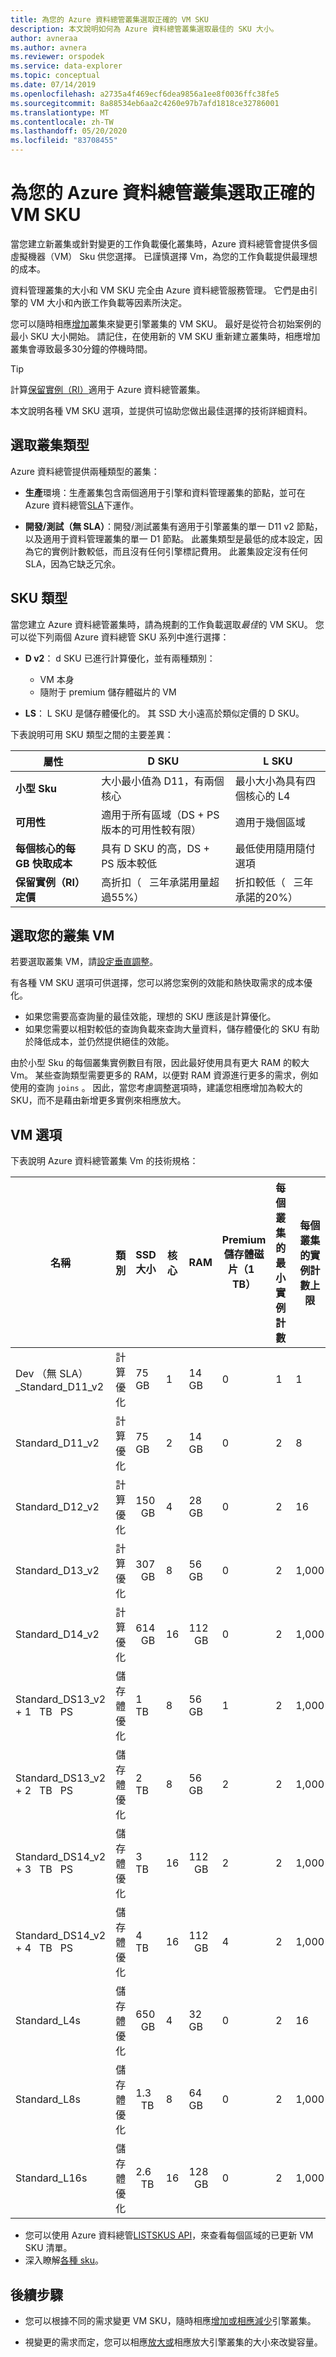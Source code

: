 ```yaml
---
title: 為您的 Azure 資料總管叢集選取正確的 VM SKU
description: 本文說明如何為 Azure 資料總管叢集選取最佳的 SKU 大小。
author: avneraa
ms.author: avnera
ms.reviewer: orspodek
ms.service: data-explorer
ms.topic: conceptual
ms.date: 07/14/2019
ms.openlocfilehash: a2735a4f469ecf6dea9856a1ee8f0036ffc38fe5
ms.sourcegitcommit: 8a88534eb6aa2c4260e97b7afd1818ce32786001
ms.translationtype: MT
ms.contentlocale: zh-TW
ms.lasthandoff: 05/20/2020
ms.locfileid: "83708455"
---
```

# <a name="select-the-correct-vm-sku-for-your-azure-data-explorer-cluster"></a>為您的 Azure 資料總管叢集選取正確的 VM SKU 

當您建立新叢集或針對變更的工作負載優化叢集時，Azure 資料總管會提供多個虛擬機器（VM） Sku 供您選擇。 已謹慎選擇 Vm，為您的工作負載提供最理想的成本。 

資料管理叢集的大小和 VM SKU 完全由 Azure 資料總管服務管理。 它們是由引擎的 VM 大小和內嵌工作負載等因素所決定。 

您可以隨時相應[增加](manage-cluster-vertical-scaling.md)叢集來變更引擎叢集的 VM SKU。 最好是從符合初始案例的最小 SKU 大小開始。 請記住，在使用新的 VM SKU 重新建立叢集時，相應增加叢集會導致最多30分鐘的停機時間。

> [!TIP]
> 計算[保留實例（RI）](https://docs.microsoft.com/azure/virtual-machines/windows/prepay-reserved-vm-instances)適用于 Azure 資料總管叢集。  

本文說明各種 VM SKU 選項，並提供可協助您做出最佳選擇的技術詳細資料。

## <a name="select-a-cluster-type"></a>選取叢集類型

Azure 資料總管提供兩種類型的叢集：

* **生產**環境：生產叢集包含兩個適用于引擎和資料管理叢集的節點，並可在 Azure 資料總管[SLA](https://azure.microsoft.com/support/legal/sla/data-explorer/v1_0/)下運作。

* **開發/測試（無 SLA）**：開發/測試叢集有適用于引擎叢集的單一 D11 v2 節點，以及適用于資料管理叢集的單一 D1 節點。 此叢集類型是最低的成本設定，因為它的實例計數較低，而且沒有任何引擎標記費用。 此叢集設定沒有任何 SLA，因為它缺乏冗余。

## <a name="sku-types"></a>SKU 類型

當您建立 Azure 資料總管叢集時，請為規劃的工作負載選取*最佳*的 VM SKU。 您可以從下列兩個 Azure 資料總管 SKU 系列中進行選擇：

* **D v2**： d SKU 已進行計算優化，並有兩種類別：
    * VM 本身
    * 隨附于 premium 儲存體磁片的 VM

* **LS**： L SKU 是儲存體優化的。 其 SSD 大小遠高於類似定價的 D SKU。

下表說明可用 SKU 類型之間的主要差異：
 
| 屬性 | D SKU | L SKU |
|---|---|---
|**小型 Sku**|大小最小值為 D11，有兩個核心|最小大小為具有四個核心的 L4 |
|**可用性**|適用于所有區域（DS + PS 版本的可用性較有限）|適用于幾個區域 |
|**每個核心的每 GB 快取成本 &nbsp;**|具有 D SKU 的高，DS + PS 版本較低|最低使用隨用隨付選項 |
|**保留實例（RI）定價**|高折扣（ &nbsp; 三年承諾用量超過55%）|折扣較低（ &nbsp; 三年承諾的20%） |  

## <a name="select-your-cluster-vm"></a>選取您的叢集 VM 

若要選取叢集 VM，請[設定垂直調整](manage-cluster-vertical-scaling.md#configure-vertical-scaling)。 

有各種 VM SKU 選項可供選擇，您可以將您案例的效能和熱快取需求的成本優化。 
* 如果您需要高查詢量的最佳效能，理想的 SKU 應該是計算優化。 
* 如果您需要以相對較低的查詢負載來查詢大量資料，儲存體優化的 SKU 有助於降低成本，並仍然提供絕佳的效能。

由於小型 Sku 的每個叢集實例數目有限，因此最好使用具有更大 RAM 的較大 Vm。 某些查詢類型需要更多的 RAM，以便對 RAM 資源進行更多的需求，例如使用的查詢 `joins` 。 因此，當您考慮調整選項時，建議您相應增加為較大的 SKU，而不是藉由新增更多實例來相應放大。

## <a name="vm-options"></a>VM 選項

下表說明 Azure 資料總管叢集 Vm 的技術規格：

|**名稱**| **類別** | **SSD 大小** | **核心** | **RAM** | **Premium 儲存體磁片（1 &nbsp; TB）**| **每個叢集的最小實例計數** | **每個叢集的實例計數上限**
|---|---|---|---|---|---|---|---
|Dev （無 SLA） _Standard_D11_v2| 計算優化 | 75 &nbsp; GB    | 1 | 14 &nbsp; GB | 0 | 1 | 1
|Standard_D11_v2| 計算優化 | 75 &nbsp; GB    | 2 | 14 &nbsp; GB | 0 | 2 | 8 
|Standard_D12_v2| 計算優化 | 150 &nbsp; GB   | 4 | 28 &nbsp; GB | 0 | 2 | 16
|Standard_D13_v2| 計算優化 | 307 &nbsp; GB   | 8 | 56 &nbsp; GB | 0 | 2 | 1,000
|Standard_D14_v2| 計算優化 | 614 &nbsp; GB   | 16| 112 &nbsp; GB | 0 | 2 | 1,000
|Standard_DS13_v2 + 1 &nbsp; TB &nbsp; PS| 儲存體優化 | 1 &nbsp; TB | 8 | 56 &nbsp; GB | 1 | 2 | 1,000
|Standard_DS13_v2 + 2 &nbsp; TB &nbsp; PS| 儲存體優化 | 2 &nbsp; TB | 8 | 56 &nbsp; GB | 2 | 2 | 1,000
|Standard_DS14_v2 + 3 &nbsp; TB &nbsp; PS| 儲存體優化 | 3 &nbsp; TB | 16 | 112 &nbsp; GB | 2 | 2 | 1,000
|Standard_DS14_v2 + 4 &nbsp; TB &nbsp; PS| 儲存體優化 | 4 &nbsp; TB | 16 | 112 &nbsp; GB | 4 | 2 | 1,000
|Standard_L4s| 儲存體優化 | 650 &nbsp; GB | 4 | 32 &nbsp; GB | 0 | 2 | 16
|Standard_L8s| 儲存體優化 | 1.3 &nbsp; TB | 8 | 64 &nbsp; GB | 0 | 2 | 1,000
|Standard_L16s| 儲存體優化 | 2.6 &nbsp; TB | 16| 128 &nbsp; GB | 0 | 2 | 1,000

* 您可以使用 Azure 資料總管[LISTSKUS API](/dotnet/api/microsoft.azure.management.kusto.clustersoperationsextensions.listskus?view=azure-dotnet)，來查看每個區域的已更新 VM SKU 清單。 
* 深入瞭解[各種 sku](/azure/virtual-machines/windows/sizes)。 

## <a name="next-steps"></a>後續步驟

* 您可以根據不同的需求變更 VM SKU，隨時相應[增加或相應減少](manage-cluster-vertical-scaling.md)引擎叢集。 

* 視變更的需求而定，您可以相應[放大或](manage-cluster-horizontal-scaling.md)相應放大引擎叢集的大小來改變容量。

